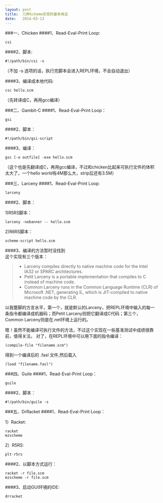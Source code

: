 ```yaml
---
layout: post
title:  几种Scheme实现的基本用法
date:   2014-03-13
---
```

###一、Chicken
####1、Read-Eval-Print Loop:

    csi

####2、脚本:

    #!/path/bin/csi -s

（不加 -s 选项的话，执行完脚本会进入REPL环境，不会自动退出）

####3、编译成本地代码:

    csc hello.scm

（先转译成C，再用gcc编译）


###二、Gambit-C
####1、Read-Eval-Print Loop：

    gsi

####2、脚本：

    #!/path/bin/gsi-script

####3、编译：

    gsc [-o outfile] -exe hello.scm

（这个也是先翻译成C，再用gcc编译，不过和chicken比起来可执行文件的体积太大了，一个hello world有4M那么大，strip后还有3.5M）

###三、Larceny
####1、Read-Eval-Print Loop:

    larceny

####2、脚本：

1)R5RS脚本：

    larceny -nobanner -- hello.scm

2)R6RS脚本：

    scheme-script hello.scm

####3、编译的方法暂时没找到   
这个实现有三个版本：

>+  Larceny compiles directly to native machine code for the Intel IA32 or SPARC architectures.
>+  Petit Larceny is a portable implementation that compiles to C instead of machine code.
>+  Common Larceny runs in the Common Language Runtime (CLR) of Microsoft .NET, generating IL, which is JIT-compiled to native machine code by the CLR. 

以我蹩脚的方言水平，第一个，就是默认的Larceny，把REPL环境中输入的每一条指令都编译成机器码；而Petit Larceny则把它翻译成C代码；第三个，Common Larceny则是在.net环境上运行的。

嗯！虽然不能编译可执行文件的方法，不过这个实现在一些基准测试中成绩很靠前，值得关注。
对了，在REPL环境中可以用下面的指令编译：

    (compile-file "filename.scm")

得到一个编译后的 .fasl 文件,然后载入

    (load "filename.fasl")

###四、Guile
####1、Read-Eval-Print Loop：

    guile

####2、脚本：

    #!/path/bin/guile -s

###五、DrRacket
####1、Read-Eval-Print Loop：

1）Racket:

    racket
    mzscheme

2）R5RS:

    plt-r5rs

####2、以脚本方式运行：

    racket -r file.scm
    mzscheme -r file.scm

####3、启动GUI环境的IDE:

    drracket

